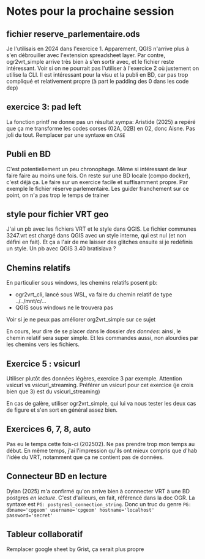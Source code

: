 # Notes pour la prochaine session

## fichier reserve_parlementaire.ods
Je l'utilisais en 2024 dans l'exercice 1. Apparement, QGIS n'arrive plus à s'en débrouiller avec l'extension spreadsheet layer.
Par contre, ogr2vrt_simple arrive très bien à s'en sortir avec, et le fichier reste intéressant. Voir si on ne pourrait pas l'utiliser à l'exercice 2 où justement on utilise la CLI.
Il est intéressant pour la visu et la publi en BD, car pas trop compliqué et relativement propre (à part le padding des 0 dans les code dep)

## exercice 3: pad left

La fonction printf ne donne pas un résultat sympa: Aristide (2025) a repéré que ça me transforme les codes corses (02A, 02B) en 02, donc Aisne. Pas joli du tout. Remplacer par une syntaxe en `CASE`

## Publi en BD
C'est potentiellement un peu chronophage. Même si intéressant de leur faire faire au moins une fois.
On reste sur une BD locale (compo docker), c'est déjà ça. Le faire sur un exercice facile et suffisamment propre. Par exemple le fichier réserve parlementaire.
Les guider franchement sur ce point, on n'a pas trop le temps de trainer

## style pour fichier VRT geo
J'ai un pb avec les fichiers VRT et le style dans QGIS. Le fichier communes 3247.vrt est chargé dans QGIS avec un style interne, qui est nul (et non défini en fait). Et ça a l'air de me laisser des glitches ensuite si je redéfinis un style. Un pb avec QGIS 3.40 bratislava ?

## Chemins relatifs
En particulier sous windows, les chemins relatifs posent pb:
- ogr2vrt_cli, lancé sous WSL, va faire du chemin relatif de type ../../mnt/c/...
- QGIS sous windows ne le trouvera pas

Voir si je ne peux pas améliorer org2vrt_simple sur ce sujet

En cours, leur dire de se placer dans le dossier *des données*: ainsi, le chemin relatif sera super simple. Et les commandes aussi, non alourdies par les chemins vers les fichiers.

## Exercice 5 : vsicurl

Utiliser plutôt des données légères, exercice 3 par exemple. Attention vsicurl vs vsicurl_streaming. Préférer un vsicurl pour cet exercice (je crois bien que 3) est du vsicurl_streaming)

En cas de galère, utiliser ogr2vrt_simple, qui lui va nous tester les deux cas de figure et s'en sort en général assez bien.

## Exercices 6, 7, 8, auto
Pas eu le temps cette fois-ci (202502). Ne pas prendre trop mon temps au début. En même temps, j'ai l'impression qu'ils ont mieux compris que d'hab l'idée du VRT, notamment que ça ne contient pas de données. 

## Connecteur BD en lecture
Dylan (2025) m'a confirmé qu'on arrive bien à connnecter VRT à une BD postgres *en lecture*. C'est d'ailleurs, en fait, référencé dans la doc OGR. La syntaxe est `PG: postgresl_connection_string`. Donc un truc du genre `PG: dbname='cpgeom' username='cpgeom' hostname='localhost' password='secret'`

## Tableur collaboratif 
Remplacer google sheet by Grist, ça serait plus propre
